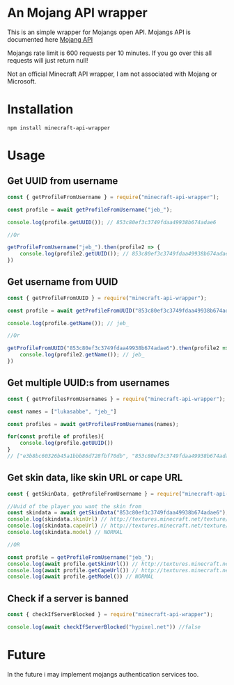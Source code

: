 # An Mojang API wrapper

This is an simple wrapper for Mojangs open API. Mojangs API is documented here [Mojang API](https://minecraft.wiki/w/Mojang_API)

Mojangs rate limit is 600 requests per 10 minutes. If you go over this all requests will just return null!

Not an official Minecraft API wrapper, I am not associated with Mojang or Microsoft.

# Installation

`npm install minecraft-api-wrapper`


# Usage

## Get UUID from username

```js
const { getProfileFromUsername } = require("minecraft-api-wrapper");

const profile = await getProfileFromUsername("jeb_");

console.log(profile.getUUID()); // 853c80ef3c3749fdaa49938b674adae6

//Or

getProfileFromUsername("jeb_").then(profile2 => {
    console.log(profile2.getUUID()); // 853c80ef3c3749fdaa49938b674adae6
})
```

## Get username from UUID

```js
const { getProfileFromUUID } = require("minecraft-api-wrapper");

const profile = await getProfileFromUUID("853c80ef3c3749fdaa49938b674adae6");

console.log(profile.getName()); // jeb_

//Or

getProfileFromUUID("853c80ef3c3749fdaa49938b674adae6").then(profile2 => {
    console.log(profile2.getName()); // jeb_
})
```

## Get multiple UUID:s from usernames

```js
const { getProfilesFromUsernames } = require("minecraft-api-wrapper");

const names = ["lukasabbe", "jeb_"]

const profiles = await getProfilesFromUsernames(names);

for(const profile of profiles){
    console.log(profile.getUUID())
}
// ["e3b8bc60326b45a1bbb86d728fbf70db", "853c80ef3c3749fdaa49938b674adae6"]
```

## Get skin data, like skin URL or cape URL

```js
const { getSkinData, getProfileFromUsername } = require("minecraft-api-wrapper");

//Uuid of the player you want the skin from
const skindata = await getSkinData("853c80ef3c3749fdaa49938b674adae6");
console.log(skindata.skinUrl) // http://textures.minecraft.net/texture/7fd9ba42a7c81eeea22f1524271ae85a8e045ce0af5a6ae16c6406ae917e68b5
console.log(skindata.capeUrl) // http://textures.minecraft.net/texture/9e507afc56359978a3eb3e32367042b853cddd0995d17d0da995662913fb00f7
console.log(skindata.model) // NORMAL

//OR

const profile = getProfileFromUsername("jeb_");
console.log(await profile.getSkinUrl()) // http://textures.minecraft.net/texture/7fd9ba42a7c81eeea22f1524271ae85a8e045ce0af5a6ae16c6406ae917e68b5
console.log(await profile.getCapeUrl()) // http://textures.minecraft.net/texture/9e507afc56359978a3eb3e32367042b853cddd0995d17d0da995662913fb00f7
console.log(await profile.getModel()) // NORMAL

```

## Check if a server is banned
```js
const { checkIfServerBlocked } = require("minecraft-api-wrapper");

console.log(await checkIfServerBlocked("hypixel.net")) //false
```

# Future

In the future i may implement mojangs authentication services too. 